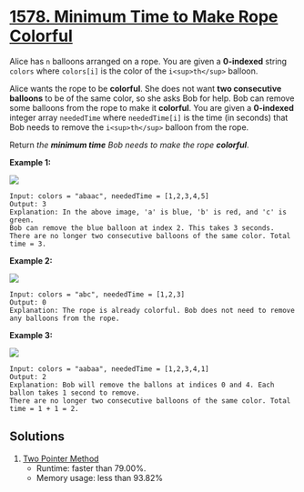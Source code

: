 # [1578. Minimum Time to Make Rope Colorful](https://leetcode.com/problems/minimum-time-to-make-rope-colorful/)

Alice has `n` balloons arranged on a rope. You are given a **0-indexed** string `colors` where `colors[i]` is the color of the `i<sup>th</sup>` balloon.

Alice wants the rope to be **colorful**. She does not want **two consecutive balloons** to be of the same color, so she asks Bob for help. Bob can remove some balloons from the rope to make it **colorful**. You are given a **0-indexed** integer array `neededTime` where `neededTime[i]` is the time (in seconds) that Bob needs to remove the `i<sup>th</sup>` balloon from the rope.

Return _the **minimum time** Bob needs to make the rope **colorful**_.

**Example 1:**

![](https://assets.leetcode.com/uploads/2021/12/13/ballon1.jpg)

```
Input: colors = "abaac", neededTime = [1,2,3,4,5]
Output: 3
Explanation: In the above image, 'a' is blue, 'b' is red, and 'c' is green.
Bob can remove the blue balloon at index 2. This takes 3 seconds.
There are no longer two consecutive balloons of the same color. Total time = 3.
```

**Example 2:**

![](https://assets.leetcode.com/uploads/2021/12/13/balloon2.jpg)

```
Input: colors = "abc", neededTime = [1,2,3]
Output: 0
Explanation: The rope is already colorful. Bob does not need to remove any balloons from the rope.
```

**Example 3:**

![](https://assets.leetcode.com/uploads/2021/12/13/balloon3.jpg)

```
Input: colors = "aabaa", neededTime = [1,2,3,4,1]
Output: 2
Explanation: Bob will remove the ballons at indices 0 and 4. Each ballon takes 1 second to remove.
There are no longer two consecutive balloons of the same color. Total time = 1 + 1 = 2.
```

## Solutions
1. [Two Pointer Method](./MinimumTimeToMakeRopeColorful.java)
    - Runtime: faster than 79.00%.
    - Memory usage: less than 93.82%

